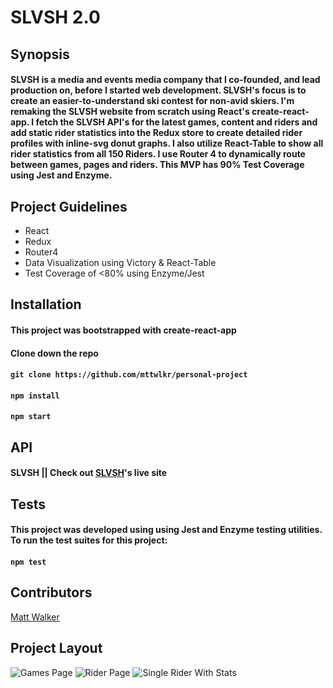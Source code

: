 # SLVSH 2.0

## Synopsis
#### SLVSH is a media and events media company that I co-founded, and lead production on, before I started web development. SLVSH's focus is to create an easier-to-understand ski contest for non-avid skiers. I'm remaking the SLVSH website from scratch using React's create-react-app. I fetch the SLVSH API's for the latest games, content and riders and add static rider statistics into the Redux store to create detailed rider profiles with inline-svg donut graphs. I also utilize React-Table to show all rider statistics from all 150 Riders. I use Router 4 to dynamically route between games, pages and riders. This MVP has 90% Test Coverage using Jest and Enzyme.

## Project Guidelines
* React
* Redux
* Router4
* Data Visualization using Victory & React-Table
* Test Coverage of <80% using Enzyme/Jest

## Installation

#### This project was bootstrapped with create-react-app

#### Clone down the repo
#### ```git clone https://github.com/mttwlkr/personal-project```

#### ```npm install```

#### ```npm start```

## API
#### SLVSH || Check out [SLVSH](https://www.slvsh.com)'s live site 

## Tests

#### This project was developed using using Jest and Enzyme testing utilities. To run the test suites for this project:

#### ```npm test```

## Contributors
[Matt Walker](https://github.com/mttwlkr)

## Project Layout

![Games Page](https://user-images.githubusercontent.com/30199861/38940487-77801bba-42e7-11e8-8816-bcfd867b7f9a.png)
![Rider Page](https://user-images.githubusercontent.com/30199861/38940455-669cfb10-42e7-11e8-8f73-7f5cf03d620e.png)
![Single Rider With Stats](https://user-images.githubusercontent.com/30199861/38940488-77949432-42e7-11e8-85a3-90d010ad5a11.png)


